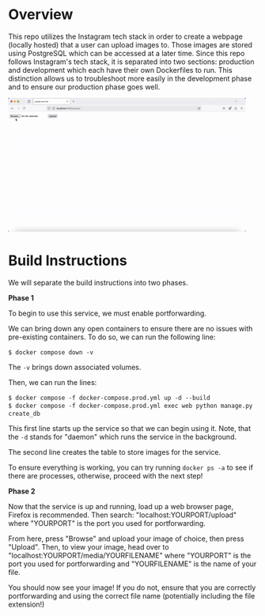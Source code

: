 # Overview

This repo utilizes the Instagram tech stack in order to create a webpage (locally hosted) that a user can upload images to. Those images are stored using PostgreSQL which can be accessed at a later time. Since this repo follows Instagram's tech stack, it is separated into two sections: production and development which each have their own Dockerfiles to run. This distinction allows us to troubleshoot more easily in the development phase and to ensure our production phase goes well.

![Example GIF](flask_on_docker.gif)

# Build Instructions
We will separate the build instructions into two phases.

**Phase 1**

To begin to use this service, we must enable portforwarding.

We can bring down any open containers to ensure there are no issues with pre-existing containers. To do so, we can run the following line:

```
$ docker compose down -v
```

The `-v` brings down associated volumes.

Then, we can run the lines:

```
$ docker compose -f docker-compose.prod.yml up -d --build
$ docker compose -f docker-compose.prod.yml exec web python manage.py create_db
```
This first line starts up the service so that we can begin using it. Note, that the `-d` stands for "daemon" which runs the service in the background. 

The second line creates the table to store images for the service.

To ensure everything is working, you can try running `docker ps -a` to see if there are processes, otherwise, proceed with the next step!

**Phase 2**

Now that the service is up and running, load up a web browser page, Firefox is recommended. Then search: "localhost:YOURPORT/upload" where "YOURPORT" is the port you used for portforwarding.

From here, press "Browse" and upload your image of choice, then press "Upload". Then, to view your image, head over to "localhost:YOURPORT/media/YOURFILENAME" where "YOURPORT" is the port you used for portforwarding and "YOURFILENAME" is the name of your file.

You should now see your image! If you do not, ensure that you are correctly portforwarding and using the correct file name (potentially including the file extension!)
